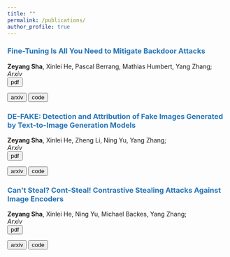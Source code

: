 ```yaml
---
title: ""
permalink: /publications/
author_profile: true
---
```


### <span style="color:rgb(39, 117, 182)">Fine-Tuning Is All You Need to Mitigate Backdoor Attacks</span>
<b>Zeyang Sha</b>,  Xinlei He, Pascal Berrang, Mathias Humbert, Yang Zhang; \
<i>Arxiv</i> \
<input type="button" class="btn btn-info" value="pdf" onclick=" backdoor1()">
<script>
function backdoor1()
{
     location.href = "https://arxiv.org/abs/2212.09067";
} 
</script>
<input type="button" class="btn btn-dinger" value="arxiv" onclick=" backdoor2()">
<script>
function backdoor2()
{
     location.href = "https://arxiv.org/abs/2212.09067";
} 
</script>
<input type="button" class="btn btn-warning" value="code" onclick=" backdoor3()">
<script>
function backdoor3()
{
     location.href = "https://arxiv.org/abs/2212.09067";
} 
</script>

### <span style="color:rgb(39, 117, 182)">DE-FAKE: Detection and Attribution of Fake Images Generated by Text-to-Image Generation Models</span>
<b>Zeyang Sha</b>, Xinlei He, Zheng Li, Ning Yu, Yang Zhang;  \
<i>Arxiv</i> \
<input type="button" class="btn btn-info" value="pdf" onclick=" defake1()">
<script>
function defake1()
{
     location.href = "https://arxiv.org/abs/2210.06998";
} 
</script>
<input type="button" class="btn btn-dinger" value="arxiv" onclick=" defake2()">
<script>
function defake2()
{
     location.href = "https://arxiv.org/abs/2210.06998";
} 
</script>
<input type="button" class="btn btn-warning" value="code" onclick=" defake3()">
<script>
function defake3()
{
     location.href = "https://arxiv.org/abs/2210.06998";
} 
</script>

### <span style="color:rgb(39, 117, 182)">Can't Steal? Cont-Steal! Contrastive Stealing Attacks Against Image Encoders</span>
<b>Zeyang Sha</b>, Xinlei He, Ning Yu, Michael Backes, Yang Zhang;  \
<i>Arxiv</i> \
<input type="button" class="btn btn-info" value="pdf" onclick=" contsteal1()">
<script>
function contsteal1()
{
     location.href = "https://arxiv.org/abs/2201.07513";
} 
</script>
<input type="button" class="btn btn-dinger" value="arxiv" onclick=" contsteal2()">
<script>
function contsteal()
{
     location.href = "https://arxiv.org/abs/2201.07513";
} 
</script>
<input type="button" class="btn btn-warning" value="code" onclick=" contsteal3()">
<script>
function contsteal3()
{
     location.href = "https://arxiv.org/abs/2201.07513";
} 
</script>
